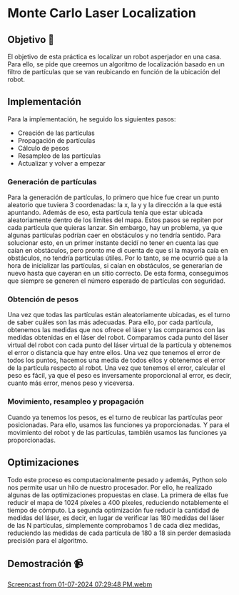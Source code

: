 # Monte Carlo Laser Localization

## Objetivo 🎯
El objetivo de esta práctica es localizar un robot asperjador en una casa. Para ello, se pide que creemos un algoritmo de localización basado en un filtro de partículas que se van reubicando en función de la ubicación del robot.

## Implementación
Para la implementación, he seguido los siguientes pasos:

- Creación de las partículas
- Propagación de partículas
- Cálculo de pesos
- Resampleo de las partículas
- Actualizar y volver a empezar

### Generación de partículas
Para la generación de partículas, lo primero que hice fue crear un punto aleatorio que tuviera 3 coordenadas: la x, la y y la dirección a la que está apuntando. Además de eso, esta partícula tenía que estar ubicada aleatoriamente dentro de los límites del mapa. Estos pasos se repiten por cada partícula que quieras lanzar. Sin embargo, hay un problema, ya que algunas partículas podrían caer en obstáculos y no tendría sentido. Para solucionar esto, en un primer instante decidí no tener en cuenta las que caían en obstáculos, pero pronto me di cuenta de que si la mayoría caía en obstáculos, no tendría partículas útiles. Por lo tanto, se me ocurrió que a la hora de inicializar las partículas, si caían en obstáculos, se generarían de nuevo hasta que cayeran en un sitio correcto. De esta forma, conseguimos que siempre se generen el número esperado de partículas con seguridad.

### Obtención de pesos
Una vez que todas las partículas están aleatoriamente ubicadas, es el turno de saber cuáles son las más adecuadas. Para ello, por cada partícula, obtenemos las medidas que nos ofrece el láser y las comparamos con las medidas obtenidas en el láser del robot. Comparamos cada punto del láser virtual del robot con cada punto del láser virtual de la partícula y obtenemos el error o distancia que hay entre ellos. Una vez que tenemos el error de todos los puntos, hacemos una media de todos ellos y obtenemos el error de la partícula respecto al robot. Una vez que tenemos el error, calcular el peso es fácil, ya que el peso es inversamente proporcional al error, es decir, cuanto más error, menos peso y viceversa.

### Movimiento, resampleo y propagación
Cuando ya tenemos los pesos, es el turno de reubicar las partículas peor posicionadas. Para ello, usamos las funciones ya proporcionadas. Y para el movimiento del robot y de las partículas, también usamos las funciones ya proporcionadas.

## Optimizaciones
Todo este proceso es computacionalmente pesado y además, Python solo nos permite usar un hilo de nuestro procesador. Por ello, he realizado algunas de las optimizaciones propuestas en clase. La primera de ellas fue reducir el mapa de 1024 píxeles a 400 píxeles, reduciendo notablemente el tiempo de cómputo. La segunda optimización fue reducir la cantidad de medidas del láser, es decir, en lugar de verificar las 180 medidas del láser de las N partículas, simplemente comprobamos 1 de cada diez medidas, reduciendo las medidas de cada partícula de 180 a 18 sin perder demasiada precisión para el algoritmo.

## Demostración 📹​
[Screencast from 01-07-2024 07:29:48 PM.webm](https://github.com/cescarcena2021/RoboticaMovil2023-2024/assets/102520602/99432f42-e0ef-4bc1-b355-3ccc887669c0)

